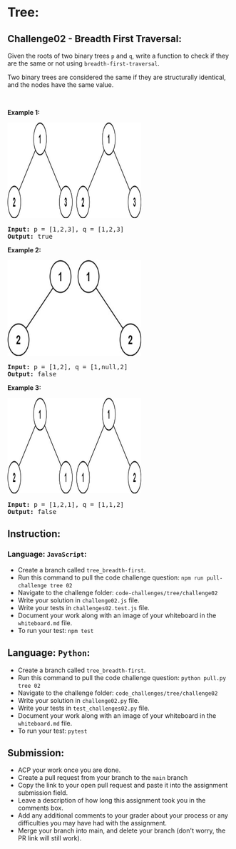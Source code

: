 # Tree:

## Challenge02 - Breadth First Traversal:

<p>Given the roots of two binary trees <code>p</code> and <code>q</code>, write a function to check if they are the same or not using <code>breadth-first-traversal</code>.</p>

<p>Two binary trees are considered the same if they are structurally identical, and the nodes have the same value.</p>

<p>&nbsp;</p>
<p><strong>Example 1:</strong></p>
<img alt="" src="../../../assets/tree/tree-02-ex1.jpg" style="width: 300px;height: 215px;">
<pre><strong>Input:</strong> p = [1,2,3], q = [1,2,3]
<strong>Output:</strong> true
</pre>

<p><strong>Example 2:</strong></p>
<img alt="" src="../../../assets/tree/tree-02-ex2.jpg" style="width: 300px;height: 215px;">
<pre><strong>Input:</strong> p = [1,2], q = [1,null,2]
<strong>Output:</strong> false
</pre>

<p><strong>Example 3:</strong></p>
<img alt="" src="../../../assets/tree/tree-02-ex3.jpg" style="width: 300px;height: 215px;">
<pre><strong>Input:</strong> p = [1,2,1], q = [1,1,2]
<strong>Output:</strong> false
</pre>



## Instruction:

### Language: `JavaScript`:

* Create a branch called `tree_breadth-first`.
* Run this command to pull the code challenge question: `npm run pull-challenge tree 02`
* Navigate to the challenge folder: `code-challenges/tree/challenge02`
* Write your solution in `challenge02.js` file.
* Write your tests in `challenges02.test.js` file.
* Document your work along with an image of your whiteboard in the `whiteboard.md` file.
* To run your test: `npm test`


## Language: `Python`:

* Create a branch called `tree_breadth-first`.
* Run this command to pull the code challenge question: `python pull.py tree 02`
* Navigate to the challenge folder: `code_challenges/tree/challenge02`
* Write your solution in `challenge02.py` file.
* Write your tests in `test_challenges02.py` file.
* Document your work along with an image of your whiteboard in the `whiteboard.md` file.
* To run your test: `pytest`


## Submission:
* ACP your work once you are done.
* Create a pull request from your branch to the `main` branch
* Copy the link to your open pull request and paste it into the assignment submission field.
* Leave a description of how long this assignment took you in the comments box.
* Add any additional comments to your grader about your process or any difficulties you may have had with the assignment.
* Merge your branch into main, and delete your branch (don't worry, the PR link will still work).